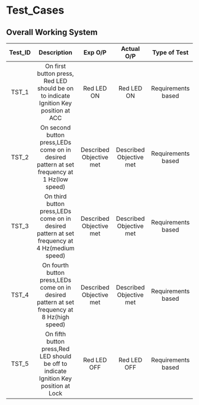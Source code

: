 # Test_Cases

## Overall Working System

|Test_ID|Description|Exp O/P|Actual O/P|Type of Test|
|:--:|:--:|:--:|:--:|:--:|
|TST_1|On first button press, Red LED should be on to indicate Ignition Key position at ACC|Red LED ON|Red LED ON|Requirements based|
|TST_2|On second button press,LEDs come on in desired pattern at set frequency at 1 Hz(low speed)|Described Objective met|Described Objective met|Requirements based|
|TST_3|On third button press,LEDs come on in desired pattern at set frequency at 4 Hz(medium speed)|Described Objective met|Described Objective met|Requirements based|
|TST_4|On fourth button press,LEDs come on in desired pattern at set frequency at 8 Hz(high speed)|Described Objective met|Described Objective met|Requirements based|
|TST_5|On fifth button press,Red LED should be off to indicate Ignition Key position at Lock|Red LED OFF|Red LED OFF|Requirements based|
